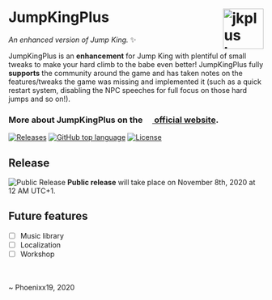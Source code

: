 # JumpKingPlus <img href="https://phoenixx19.github.io/JumpKingPlus" src ="https://raw.githubusercontent.com/Phoenixx19/JumpKingPlus/master/docs/images/jkpluslogo.png" width="80px" alt="jkplus logo" align ="right">
*An enhanced version of Jump King.* :sparkles:

JumpKingPlus is an **enhancement** for Jump King with plentiful of small tweaks to make your hard climb to the babe even better! JumpKingPlus fully **supports** the community around the game <!--  more --> and has taken notes on the features/tweaks the game was missing and implemented it (such as a quick restart system, disabling the NPC speeches for full focus on those hard jumps and so on!).

### More about JumpKingPlus on the [<img src="https://raw.githubusercontent.com/Phoenixx19/JumpKingPlus/master/docs/images/jkpluslogo.png" height="15"/> official website](https://phoenixx19.github.io/JumpKingPlus/about).

[![Releases](https://flat.badgen.net/github/releases/Phoenixx19/JumpKingPlus)](https://github.com/Phoenixx19/JumpKingPlus/releases)
[![GitHub top language](https://img.shields.io/github/languages/top/Phoenixx19/JumpKingPlus?style=flat-square)](https://github.com/Phoenixx19/JumpKingPlus/search?l=c%23)
[![License](https://flat.badgen.net/github/license/Phoenixx19/JumpKingPlus)](https://github.com/Phoenixx19/JumpKingPlus/blob/master/LICENSE)
## Release

![Public Release](https://github.com/Phoenixx19/JumpKingPlus/blob/master/docs/images/BannerRelease.png)
**Public release** will take place on November 8th, 2020 at 12 AM UTC+1.

## Future features
- [ ] Music library
- [ ] Localization
- [ ] Workshop
<br>

<br>
~ Phoenixx19, 2020
